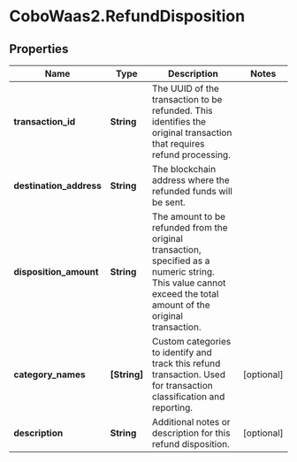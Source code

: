 # CoboWaas2.RefundDisposition

## Properties

Name | Type | Description | Notes
------------ | ------------- | ------------- | -------------
**transaction_id** | **String** | The UUID of the transaction to be refunded. This identifies the original transaction that requires refund processing. | 
**destination_address** | **String** | The blockchain address where the refunded funds will be sent. | 
**disposition_amount** | **String** | The amount to be refunded from the original transaction, specified as a numeric string. This value cannot exceed the total amount of the original transaction.  | 
**category_names** | **[String]** | Custom categories to identify and track this refund transaction. Used for transaction classification and reporting. | [optional] 
**description** | **String** | Additional notes or description for this refund disposition. | [optional] 


